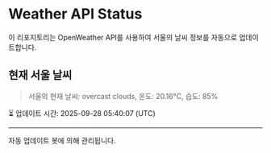 
# Weather API Status

이 리포지토리는 OpenWeather API를 사용하여 서울의 날씨 정보를 자동으로 업데이트합니다.

## 현재 서울 날씨
> 서울의 현재 날씨: overcast clouds, 온도: 20.16°C, 습도: 85%

⏳ 업데이트 시간: 2025-09-28 05:40:07 (UTC)

---
자동 업데이트 봇에 의해 관리됩니다.
